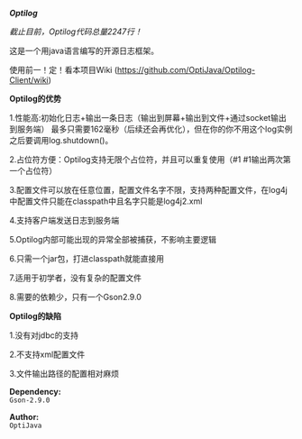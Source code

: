 **_Optilog_**

_截止目前，Optilog代码总量2247行！_

这是一个用java语言编写的开源日志框架。

使用前一！定！看本项目Wiki (https://github.com/OptiJava/Optilog-Client/wiki)

**Optilog的优势**

1.性能高:初始化日志+输出一条日志（输出到屏幕+输出到文件+通过socket输出到服务端） 最多只需要162毫秒（后续还会再优化），但在你的你不用这个log实例之后要调用log.shutdown()。

2.占位符方便：Optilog支持无限个占位符，并且可以重复使用（#1 #1输出两次第一个占位符）

3.配置文件可以放在任意位置，配置文件名字不限，支持两种配置文件，在log4j中配置文件只能在classpath中且名字只能是log4j2.xml

4.支持客户端发送日志到服务端

5.Optilog内部可能出现的异常全部被捕获，不影响主要逻辑

6.只需一个jar包，打进classpath就能直接用

7.适用于初学者，没有复杂的配置文件

8.需要的依赖少，只有一个Gson2.9.0

**Optilog的缺陷**

1.没有对jdbc的支持

2.不支持xml配置文件

3.文件输出路径的配置相对麻烦

**Dependency:**
\
`Gson-2.9.0`

**Author:**
\
`OptiJava`
